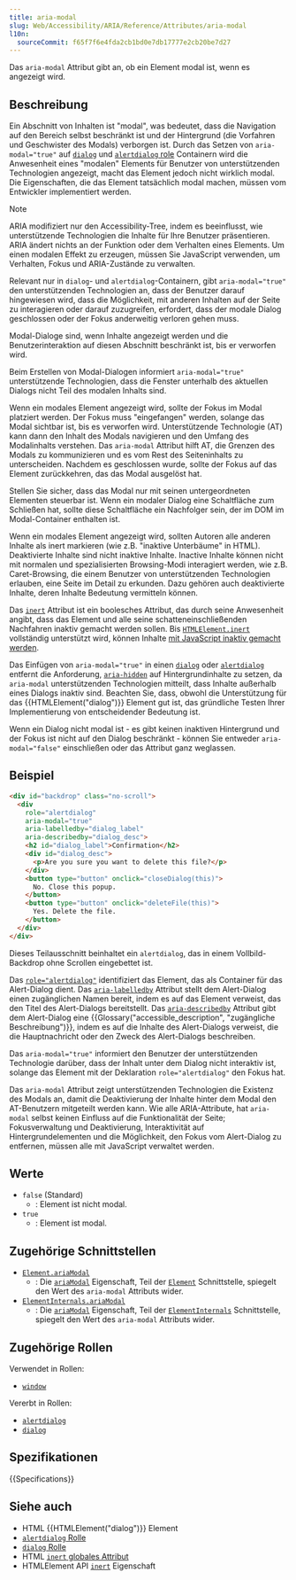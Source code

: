 ```yaml
---
title: aria-modal
slug: Web/Accessibility/ARIA/Reference/Attributes/aria-modal
l10n:
  sourceCommit: f65f7f6e4fda2cb1bd0e7db17777e2cb20be7d27
---
```


Das `aria-modal` Attribut gibt an, ob ein Element modal ist, wenn es angezeigt wird.

## Beschreibung

Ein Abschnitt von Inhalten ist "modal", was bedeutet, dass die Navigation auf den Bereich selbst beschränkt ist und der Hintergrund (die Vorfahren und Geschwister des Modals) verborgen ist. Durch das Setzen von `aria-modal="true"` auf [`dialog`](/de/docs/Web/Accessibility/ARIA/Reference/Roles/dialog_role) und [`alertdialog` role](/de/docs/Web/Accessibility/ARIA/Reference/Roles/alertdialog_role) Containern wird die Anwesenheit eines "modalen" Elements für Benutzer von unterstützenden Technologien angezeigt, macht das Element jedoch nicht wirklich modal. Die Eigenschaften, die das Element tatsächlich modal machen, müssen vom Entwickler implementiert werden.

> [!NOTE]
> ARIA modifiziert nur den Accessibility-Tree, indem es beeinflusst, wie unterstützende Technologien die Inhalte für Ihre Benutzer präsentieren. ARIA ändert nichts an der Funktion oder dem Verhalten eines Elements. Um einen modalen Effekt zu erzeugen, müssen Sie JavaScript verwenden, um Verhalten, Fokus und ARIA-Zustände zu verwalten.

Relevant nur in `dialog`- und `alertdialog`-Containern, gibt `aria-modal="true"` den unterstützenden Technologien an, dass der Benutzer darauf hingewiesen wird, dass die Möglichkeit, mit anderen Inhalten auf der Seite zu interagieren oder darauf zuzugreifen, erfordert, dass der modale Dialog geschlossen oder der Fokus anderweitig verloren gehen muss.

Modal-Dialoge sind, wenn Inhalte angezeigt werden und die Benutzerinteraktion auf diesen Abschnitt beschränkt ist, bis er verworfen wird.

Beim Erstellen von Modal-Dialogen informiert `aria-modal="true"` unterstützende Technologien, dass die Fenster unterhalb des aktuellen Dialogs nicht Teil des modalen Inhalts sind.

Wenn ein modales Element angezeigt wird, sollte der Fokus im Modal platziert werden. Der Fokus muss "eingefangen" werden, solange das Modal sichtbar ist, bis es verworfen wird. Unterstützende Technologie (<abbr>AT</abbr>) kann dann den Inhalt des Modals navigieren und den Umfang des Modalinhalts verstehen. Das `aria-modal` Attribut hilft AT, die Grenzen des Modals zu kommunizieren und es vom Rest des Seiteninhalts zu unterscheiden. Nachdem es geschlossen wurde, sollte der Fokus auf das Element zurückkehren, das das Modal ausgelöst hat.

Stellen Sie sicher, dass das Modal nur mit seinen untergeordneten Elementen steuerbar ist. Wenn ein modaler Dialog eine Schaltfläche zum Schließen hat, sollte diese Schaltfläche ein Nachfolger sein, der im DOM im Modal-Container enthalten ist.

Wenn ein modales Element angezeigt wird, sollten Autoren alle anderen Inhalte als inert markieren (wie z.B. "inaktive Unterbäume" in HTML). Deaktivierte Inhalte sind nicht inaktive Inhalte. Inactive Inhalte können nicht mit normalen und spezialisierten Browsing-Modi interagiert werden, wie z.B. Caret-Browsing, die einem Benutzer von unterstützenden Technologien erlauben, eine Seite im Detail zu erkunden. Dazu gehören auch deaktivierte Inhalte, deren Inhalte Bedeutung vermitteln können.

Das [`inert`](/de/docs/Web/HTML/Global_attributes/inert) Attribut ist ein boolesches Attribut, das durch seine Anwesenheit angibt, dass das Element und alle seine schatteneinschließenden Nachfahren inaktiv gemacht werden sollen. Bis [`HTMLElement.inert`](/de/docs/Web/API/HTMLElement/inert) vollständig unterstützt wird, können Inhalte [mit JavaScript inaktiv gemacht werden](https://samthor.au/2021/inert/).

Das Einfügen von `aria-modal="true"` in einen [`dialog`](/de/docs/Web/Accessibility/ARIA/Reference/Roles/dialog_role) oder [`alertdialog`](/de/docs/Web/Accessibility/ARIA/Reference/Roles/alertdialog_role) entfernt die Anforderung, [`aria-hidden`](/de/docs/Web/Accessibility/ARIA/Reference/Attributes/aria-hidden) auf Hintergrundinhalte zu setzen, da `aria-modal` unterstützenden Technologien mitteilt, dass Inhalte außerhalb eines Dialogs inaktiv sind. Beachten Sie, dass, obwohl die Unterstützung für das {{HTMLElement("dialog")}} Element gut ist, das gründliche Testen Ihrer Implementierung von entscheidender Bedeutung ist.

Wenn ein Dialog nicht modal ist - es gibt keinen inaktiven Hintergrund und der Fokus ist nicht auf den Dialog beschränkt - können Sie entweder `aria-modal="false"` einschließen oder das Attribut ganz weglassen.

## Beispiel

```html
<div id="backdrop" class="no-scroll">
  <div
    role="alertdialog"
    aria-modal="true"
    aria-labelledby="dialog_label"
    aria-describedby="dialog_desc">
    <h2 id="dialog_label">Confirmation</h2>
    <div id="dialog_desc">
      <p>Are you sure you want to delete this file?</p>
    </div>
    <button type="button" onclick="closeDialog(this)">
      No. Close this popup.
    </button>
    <button type="button" onclick="deleteFile(this)">
      Yes. Delete the file.
    </button>
  </div>
</div>
```

Dieses Teilausschnitt beinhaltet ein `alertdialog`, das in einem Vollbild-Backdrop ohne Scrollen eingebettet ist.

Das [`role="alertdialog"`](/de/docs/Web/Accessibility/ARIA/Reference/Roles/alertdialog_role) identifiziert das Element, das als Container für das Alert-Dialog dient. Das [`aria-labelledby`](/de/docs/Web/Accessibility/ARIA/Reference/Attributes/aria-labelledby) Attribut stellt dem Alert-Dialog einen zugänglichen Namen bereit, indem es auf das Element verweist, das den Titel des Alert-Dialogs bereitstellt. Das [`aria-describedby`](/de/docs/Web/Accessibility/ARIA/Reference/Attributes/aria-describedby) Attribut gibt dem Alert-Dialog eine {{Glossary("accessible_description", "zugängliche Beschreibung")}}, indem es auf die Inhalte des Alert-Dialogs verweist, die die Hauptnachricht oder den Zweck des Alert-Dialogs beschreiben.

Das `aria-modal="true"` informiert den Benutzer der unterstützenden Technologie darüber, dass der Inhalt unter dem Dialog nicht interaktiv ist, solange das Element mit der Deklaration `role="alertdialog"` den Fokus hat.

Das `aria-modal` Attribut zeigt unterstützenden Technologien die Existenz des Modals an, damit die Deaktivierung der Inhalte hinter dem Modal den AT-Benutzern mitgeteilt werden kann. Wie alle ARIA-Attribute, hat `aria-modal` selbst keinen Einfluss auf die Funktionalität der Seite; Fokusverwaltung und Deaktivierung, Interaktivität auf Hintergrundelementen und die Möglichkeit, den Fokus vom Alert-Dialog zu entfernen, müssen alle mit JavaScript verwaltet werden.

## Werte

- `false` (Standard)
  - : Element ist nicht modal.
- `true`
  - : Element ist modal.

## Zugehörige Schnittstellen

- [`Element.ariaModal`](/de/docs/Web/API/Element/ariaModal)
  - : Die [`ariaModal`](/de/docs/Web/API/Element/ariaModal) Eigenschaft, Teil der [`Element`](/de/docs/Web/API/Element) Schnittstelle, spiegelt den Wert des `aria-modal` Attributs wider.
- [`ElementInternals.ariaModal`](/de/docs/Web/API/ElementInternals/ariaModal)
  - : Die [`ariaModal`](/de/docs/Web/API/ElementInternals/ariaModal) Eigenschaft, Teil der [`ElementInternals`](/de/docs/Web/API/ElementInternals) Schnittstelle, spiegelt den Wert des `aria-modal` Attributs wider.

## Zugehörige Rollen

Verwendet in Rollen:

- [`window`](/de/docs/Web/Accessibility/ARIA/Reference/Roles/window_role)

Vererbt in Rollen:

- [`alertdialog`](/de/docs/Web/Accessibility/ARIA/Reference/Roles/alertdialog_role)
- [`dialog`](/de/docs/Web/Accessibility/ARIA/Reference/Roles/dialog_role)

## Spezifikationen

{{Specifications}}

## Siehe auch

- HTML {{HTMLElement("dialog")}} Element
- [`alertdialog` Rolle](/de/docs/Web/Accessibility/ARIA/Reference/Roles/alertdialog_role)
- [`dialog` Rolle](/de/docs/Web/Accessibility/ARIA/Reference/Roles/dialog_role)
- HTML [`inert` globales Attribut](/de/docs/Web/HTML/Global_attributes/inert)
- HTMLElement API [`inert`](/de/docs/Web/API/HTMLElement/inert) Eigenschaft
